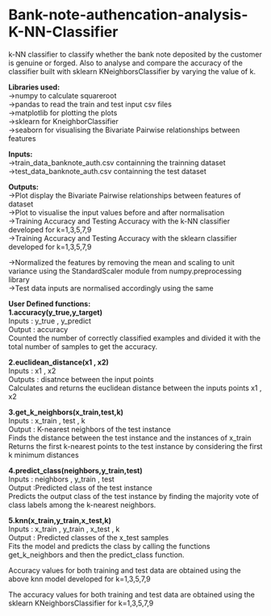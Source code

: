 # Bank-note-authencation-analysis-K-NN-Classifier
k-NN classifier to classify whether the bank note deposited by the customer is genuine or forged. Also to analyse and compare the accuracy of the classifier built with sklearn KNeighborsClassifier by varying the value of k.

__Libraries used:__\
->numpy to calculate squareroot\
->pandas to read the train and test input csv files\
->matplotlib for plotting the plots\
->sklearn for KneighborClassifier \
->seaborn for visualising the Bivariate Pairwise relationships between features

__Inputs:__\
->train_data_banknote_auth.csv containning the trainning dataset\
->test_data_banknote_auth.csv containning the test dataset

__Outputs:__\
->Plot display the Bivariate Pairwise relationships between features of dataset\
->Plot to visualise the input values before and after normalisation\
->Training Accuracy and Testing Accuracy with the k-NN classifier developed for k=1,3,5,7,9\
->Training Accuracy and Testing Accuracy with the sklearn classifier developed for k=1,3,5,7,9

->Normalized the features by removing the mean and scaling to unit variance using the StandardScaler module from numpy.preprocessing library\
->Test data inputs are normalised accordingly using the same

__User Defined functions:__\
__1.accuracy(y_true,y_target)__\
Inputs : y_true , y_predict\
Output : accuracy\
Counted the number of correctly classified examples and divided it with the total number of samples to get the accuracy.

__2.euclidean_distance(x1 , x2)__\
Inputs : x1 , x2\
Outputs : disatnce between the input points\
Calculates and returns the euclidean distance between the inputs points x1 , x2

__3.get_k_neighbors(x_train,test,k)__\
Inputs : x_train , test , k\
Output : K-nearest neighbors of the test instance\
Finds the distance between the test instance and the instances of x_train\
Returns the first k-nearest points to the test instance by considering the first k minimum distances

__4.predict_class(neighbors,y_train,test)__\
Inputs : neighbors , y_train , test\
Output :Predicted class of the test instance\
Predicts the output class of the test instance by  finding the majority vote of class labels among the k-nearest neighbors.

__5.knn(x_train,y_train,x_test,k)__\
Inputs : x_train , y_train , x_test , k\
Output : Predicted classes of the x_test samples\
Fits the model and predicts the class by calling the functions get_k_neighbors and then the predict_class function.

Accuracy values for both training and test data are obtained using the above knn model developed for k=1,3,5,7,9

The accuracy values for both training and test data are obtained using the sklearn KNeighborsClassifier for k=1,3,5,7,9
